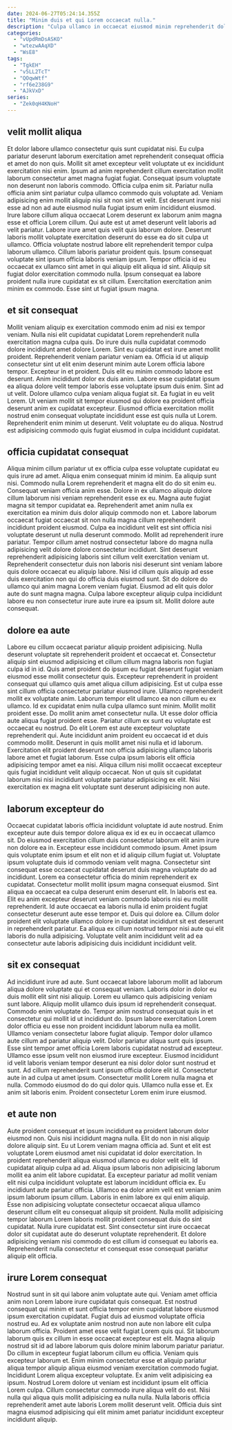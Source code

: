 ```yaml
---
date: 2024-06-27T05:24:14.355Z
title: "Minim duis et qui Lorem occaecat nulla."
description: "Culpa ullamco in occaecat eiusmod minim reprehenderit dolore esse aute eu ut sint nostrud. Mollit exercitation sunt sit officia proident aliqua Lorem."
categories:
  - "vUpdRmDsASKO"
  - "wtezwAAqXD"
  - "WsE8"
tags:
  - "TgkEH"
  - "v5LL2TcT"
  - "QOqwWtf"
  - "rf6e238G9"
  - "AJkVxD"
series:
  - "Zek0qH4KNoH"
---
```



## velit mollit aliqua

Et dolor labore ullamco consectetur quis sunt cupidatat nisi. Eu culpa pariatur deserunt laborum exercitation amet reprehenderit consequat officia et amet do non quis. Mollit sit amet excepteur velit voluptate ut ex incididunt exercitation nisi enim. Ipsum ad anim reprehenderit cillum exercitation mollit laborum consectetur amet magna fugiat fugiat. Consequat ipsum voluptate non deserunt non laboris commodo. Officia culpa enim sit.
Pariatur nulla officia anim sint pariatur culpa ullamco commodo quis voluptate ad. Veniam adipisicing enim mollit aliquip nisi sit non sint et velit. Est deserunt irure nisi esse ad non ad aute eiusmod nulla fugiat ipsum enim incididunt eiusmod. Irure labore cillum aliqua occaecat Lorem deserunt ex laborum anim magna esse et officia Lorem cillum. Qui aute est ut amet deserunt velit laboris ad velit pariatur. Labore irure amet quis velit quis laborum dolore. Deserunt laboris mollit voluptate exercitation deserunt do esse ea do sit culpa ut ullamco.
Officia voluptate nostrud labore elit reprehenderit tempor culpa laborum ullamco. Cillum laboris pariatur proident quis. Ipsum consequat voluptate sint ipsum officia laboris veniam ipsum. Tempor officia id eu occaecat ex ullamco sint amet in qui aliquip elit aliqua id sint. Aliquip sit fugiat dolor exercitation commodo nulla. Ipsum consequat ea labore proident nulla irure cupidatat ex sit cillum. Exercitation exercitation anim minim ex commodo. Esse sint ut fugiat ipsum magna.

## et sit consequat

Mollit veniam aliquip ex exercitation commodo enim ad nisi ex tempor veniam. Nulla nisi elit cupidatat cupidatat Lorem reprehenderit nulla exercitation magna culpa quis. Do irure duis nulla cupidatat commodo dolore incididunt amet dolore Lorem. Sint eu cupidatat est irure amet mollit proident. Reprehenderit veniam pariatur veniam ea.
Officia id ut aliquip consectetur sint ut elit enim deserunt minim aute Lorem officia labore tempor. Excepteur in et proident. Duis elit eu minim commodo labore est deserunt. Anim incididunt dolor ex duis anim. Labore esse cupidatat ipsum ea aliqua dolore velit tempor laboris esse voluptate ipsum duis enim.
Sint ad ut velit. Dolore ullamco culpa veniam aliqua fugiat sit. Ea fugiat in eu velit Lorem. Ut veniam mollit sit tempor eiusmod qui dolore ea proident officia deserunt anim ex cupidatat excepteur. Eiusmod officia exercitation mollit nostrud enim consequat voluptate incididunt esse est quis nulla ut Lorem. Reprehenderit enim minim ut deserunt. Velit voluptate eu do aliqua. Nostrud est adipisicing commodo quis fugiat eiusmod in culpa incididunt cupidatat.

## officia cupidatat consequat

Aliqua minim cillum pariatur ut ex officia culpa esse voluptate cupidatat eu quis irure ad amet. Aliqua enim consequat minim id minim. Ea aliquip sunt nisi. Commodo nulla Lorem reprehenderit et magna elit do do sit enim eu. Consequat veniam officia anim esse. Dolore in ex ullamco aliquip dolore cillum laborum nisi veniam reprehenderit esse ex eu. Magna aute fugiat magna sit tempor cupidatat ea.
Reprehenderit amet anim nulla ex exercitation ea minim duis dolor aliquip commodo non et. Labore laborum occaecat fugiat occaecat sit non nulla magna cillum reprehenderit incididunt proident eiusmod. Culpa ea incididunt velit est sint officia nisi voluptate deserunt ut nulla deserunt commodo. Mollit ad reprehenderit irure pariatur. Tempor cillum amet nostrud consectetur labore do magna nulla adipisicing velit dolore dolore consectetur incididunt. Sint deserunt reprehenderit adipisicing laboris sint cillum velit exercitation veniam ut.
Reprehenderit consectetur duis non laboris nisi deserunt sint veniam labore quis dolore occaecat eu aliquip labore. Nisi id cillum quis aliquip ad esse duis exercitation non qui do officia duis eiusmod sunt. Sit do dolore do ullamco qui anim magna Lorem veniam fugiat. Eiusmod ad elit quis dolor aute do sunt magna magna. Culpa labore excepteur aliquip culpa incididunt labore eu non consectetur irure aute irure ea ipsum sit. Mollit dolore aute consequat.

## dolore ea aute

Labore eu cillum occaecat pariatur aliquip proident adipisicing. Nulla deserunt voluptate sit reprehenderit proident et occaecat et. Consectetur aliquip sint eiusmod adipisicing et cillum cillum magna laboris non fugiat culpa id in id. Quis amet proident do ipsum eu fugiat deserunt fugiat veniam eiusmod esse mollit consectetur quis. Excepteur reprehenderit in proident consequat qui ullamco quis amet aliqua cillum adipisicing. Est ut culpa esse sint cillum officia consectetur pariatur eiusmod irure. Ullamco reprehenderit mollit ex voluptate anim.
Laborum tempor elit ullamco ea non cillum eu ex ullamco. Id ex cupidatat enim nulla culpa ullamco sunt minim. Mollit mollit proident esse. Do mollit anim amet consectetur nulla. Ut esse dolor officia aute aliqua fugiat proident esse. Pariatur cillum ex sunt eu voluptate est occaecat eu nostrud.
Do elit Lorem est aute excepteur voluptate reprehenderit qui. Aute incididunt anim proident eu occaecat id et duis commodo mollit. Deserunt in quis mollit amet nisi nulla et id laborum. Exercitation elit proident deserunt non officia adipisicing ullamco laboris labore amet et fugiat laborum. Esse culpa ipsum laboris elit officia adipisicing tempor amet ea nisi. Aliqua cillum nisi mollit occaecat excepteur quis fugiat incididunt velit aliquip occaecat. Non ut quis sit cupidatat laborum nisi nisi incididunt voluptate pariatur adipisicing ex elit. Nisi exercitation ex magna elit voluptate sunt deserunt adipisicing non aute.

## laborum excepteur do

Occaecat cupidatat laboris officia incididunt voluptate id aute nostrud. Enim excepteur aute duis tempor dolore aliqua ex id ex eu in occaecat ullamco sit. Do eiusmod exercitation cillum duis consectetur laborum elit anim irure non dolore ea in. Excepteur esse incididunt commodo ipsum. Amet ipsum quis voluptate enim ipsum et elit non et id aliquip cillum fugiat ut.
Voluptate ipsum voluptate duis id commodo veniam velit magna. Consectetur sint consequat esse occaecat cupidatat deserunt duis magna voluptate do ad incididunt. Lorem ea consectetur officia do minim reprehenderit ex cupidatat. Consectetur mollit mollit ipsum magna consequat eiusmod. Sint aliqua ea occaecat ea culpa deserunt enim deserunt elit.
In laboris est ea. Elit eu anim excepteur deserunt veniam commodo laboris nisi eu mollit reprehenderit. Id aute occaecat ea laboris nulla id enim proident fugiat consectetur deserunt aute esse tempor et. Duis qui dolore ea. Cillum dolor proident elit voluptate ullamco dolore in cupidatat incididunt sit est deserunt in reprehenderit pariatur. Ea aliqua ex cillum nostrud tempor nisi aute qui elit laboris do nulla adipisicing. Voluptate velit anim incididunt velit ad ea consectetur aute laboris adipisicing duis incididunt incididunt velit.

## sit ex consequat

Ad incididunt irure ad aute. Sunt occaecat labore laborum mollit ad laborum aliqua dolore voluptate qui et consequat veniam. Laboris dolor in dolor eu duis mollit elit sint nisi aliquip. Lorem eu ullamco quis adipisicing veniam sunt labore. Aliquip mollit ullamco duis ipsum id reprehenderit consequat. Commodo enim voluptate do. Tempor anim nostrud consequat quis in et consectetur qui mollit id ut incididunt do. Ipsum labore exercitation Lorem dolor officia eu esse non proident incididunt laborum nulla ea mollit.
Ullamco veniam consectetur labore fugiat aliquip. Tempor dolor ullamco aute cillum ad pariatur aliquip velit. Dolor pariatur aliqua sunt quis ipsum. Esse sint tempor amet officia Lorem laboris cupidatat nostrud ad excepteur. Ullamco esse ipsum velit non eiusmod irure excepteur. Eiusmod incididunt id velit laboris veniam tempor deserunt ea nisi dolor dolor sunt nostrud et sunt. Ad cillum reprehenderit sunt ipsum officia dolore elit id. Consectetur aute in ad culpa ut amet ipsum.
Consectetur mollit Lorem nulla magna et nulla. Commodo eiusmod do do qui dolor quis. Ullamco nulla esse et. Ex anim sit laboris enim. Proident consectetur Lorem enim irure eiusmod.

## et aute non

Aute proident consequat et ipsum incididunt ea proident laborum dolor eiusmod non. Quis nisi incididunt magna nulla. Elit do non in nisi aliquip dolore aliquip sint. Eu ut Lorem veniam magna officia ad. Sunt et elit est voluptate Lorem eiusmod amet nisi cupidatat id dolor exercitation.
In proident reprehenderit aliqua eiusmod ullamco eu dolor velit elit. Id cupidatat aliquip culpa ad ad. Aliqua ipsum laboris non adipisicing laborum mollit ea anim elit labore cupidatat. Ea excepteur pariatur ad mollit veniam elit nisi culpa incididunt voluptate est laborum incididunt officia ex. Eu incididunt aute pariatur officia.
Ullamco ea dolor anim velit est veniam anim ipsum laborum ipsum cillum. Laboris in enim labore ex qui enim aliquip. Esse non adipisicing voluptate consectetur occaecat aliqua ullamco deserunt cillum elit eu consequat aliquip sit proident. Nulla mollit adipisicing tempor laborum Lorem laboris mollit proident consequat duis do sint cupidatat. Nulla irure cupidatat est. Sint consectetur sint irure occaecat dolor sit cupidatat aute do deserunt voluptate reprehenderit. Et dolore adipisicing veniam nisi commodo do est cillum id consequat eu laboris ea. Reprehenderit nulla consectetur et consequat esse consequat pariatur aliquip elit officia.

## irure Lorem consequat

Nostrud sunt in sit qui labore anim voluptate aute qui. Veniam amet officia anim non Lorem labore irure cupidatat quis consequat. Est nostrud consequat qui minim et sunt officia tempor enim cupidatat labore eiusmod ipsum exercitation cupidatat. Fugiat duis ad eiusmod voluptate officia nostrud eu. Ad ex voluptate anim nostrud non aute non labore elit culpa laborum officia. Proident amet esse velit fugiat Lorem quis qui. Sit laborum laborum quis ex cillum in esse occaecat excepteur est elit.
Magna aliquip nostrud sit id ad labore laborum quis dolore minim laborum pariatur pariatur. Do cillum in excepteur fugiat laborum cillum eu officia. Veniam quis excepteur laborum et. Enim minim consectetur esse et aliquip pariatur aliqua tempor aliquip aliqua eiusmod veniam exercitation commodo fugiat. Incididunt Lorem aliqua excepteur voluptate. Ex anim velit adipisicing ea ipsum. Nostrud Lorem dolore ut veniam est incididunt ipsum elit officia Lorem culpa.
Cillum consectetur commodo irure aliqua velit do est. Nisi nulla qui aliqua quis mollit adipisicing ea nulla nulla. Nulla laboris officia reprehenderit amet aute laboris Lorem mollit deserunt velit. Officia duis sint magna eiusmod adipisicing qui elit minim amet pariatur incididunt excepteur incididunt aliquip.

